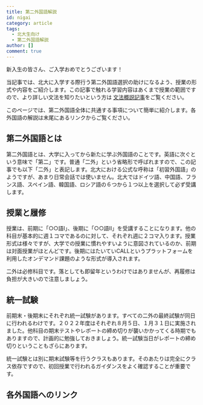 ```yaml
---
title: 第二外国語解説
id: nigai
category: article
tags:
  - 北大生向け
  - 第二外国語解説
author: []
comment: true
---
```

新入生の皆さん、ご入学おめでとうございます！

当記事では、北大に入学する際行う第二外国語選択の助けになるよう、授業の形式や内容をご紹介します。この記事で触れる学習内容はあくまで授業の範囲ですので、より詳しい文法を知りたいという方は<!--\\\[タイトル](URL)-->
[文法概説記事](https://huling.org/tags?tag=%E6%96%87%E6%B3%95%E6%A6%82%E8%AA%AC)をご覧ください。

このページでは、第二外国語全体に共通する事項について簡単に紹介します。各外国語の解説は末尾にあるリンクからご覧ください。

## 第二外国語とは

第二外国語とは、大学に入ってから新たに学ぶ外国語のことです。英語に次ぐという意味で「第二」です。普通「二外」という省略形で呼ばれますので、この記事でも以下「二外」と表記します。北大における公式な呼称は「初習外国語」のようですが、あまり日常会話では使いません。北大ではドイツ語、中国語、フランス語、スペイン語、韓国語、ロシア語の６つから１つ以上を選択して必ず受講します。

## 授業と履修

授業は、前期に「○○語Ⅰ」、後期に「○○語Ⅱ」を受講することになります。他の科目が基本的に週１コマであるのに対して、それぞれ週に２コマ入ります。授業形式は様々ですが、大学での授業に慣れやすいように意図されているのか、前期は対面授業がほとんどです。後期にはたいていCALLというプラットフォームを利用したオンデマンド課題のような形式が導入されます。

二外は必修科目です。落としても即留年というわけではありませんが、再履修は負担が大きいので注意しましょう。

## 統一試験

前期末・後期末にそれぞれ統一試験があります。すべての二外の最終試験が同日に行われるわけです。２０２２年度はそれぞれ８月５日、１月３１日に実施されました。他科目の期末テストやレポートの締め切りが襲いかかってくる時期でもありますので、計画的に勉強しておきましょう。統一試験当日がレポートの締め切りということもざらにあります。

統一試験とは別に期末試験等を行うクラスもあります。そのあたりは完全にクラス依存ですので、初回授業で行われるガイダンスをよく確認することが重要です。



## 各外国語へのリンク
